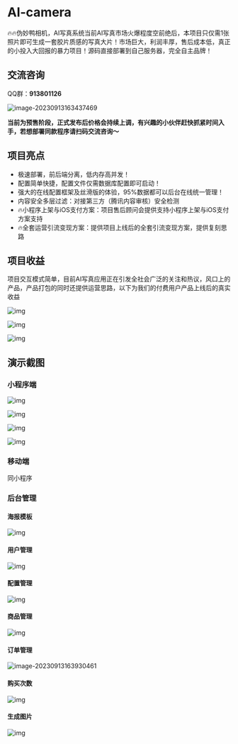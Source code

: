 # AI-camera
🔥🔥伪妙鸭相机，AI写真系统当前AI写真市场火爆程度空前绝后，本项目只仅需1张照片即可生成一套胶片质感的写真大片！市场巨大，利润丰厚，售后成本低，真正的小投入大回报的暴力项目！源码直接部署到自己服务器，完全自主品牌！

## 交流咨询

QQ群：**913801126**

![image-20230913163437469](https://qyncdn.heipig.com/zhisui-public/image-20230913163437469.png)

**当前为预售阶段，正式发布后价格会持续上调，有兴趣的小伙伴赶快抓紧时间入手，若想部署同款程序请扫码交流咨询～**

## 项目亮点

-  极速部署，前后端分离，低内存高并发！
-  配置简单快捷，配置文件仅需数据库配置即可启动！
- 强大的在线配置框架及丝滑版的体验，95%数据都可以后台在线统一管理！
-  内容安全多层过滤：对接第三方（腾讯内容审核）安全检测
- 🔥小程序上架与iOS支付方案：项目售后顾问会提供支持小程序上架与iOS支付方案支持
- 🔥全套运营引流变现方案：提供项目上线后的全套引流变现方案，提供复刻思路

## 项目收益

项目交互模式简单，目前AI写真应用正在引发全社会广泛的关注和热议，风口上的产品，产品打包的同时还提供运营思路，以下为我们的付费用户产品上线后的真实收益

![img](https://qyncdn.heipig.com/zhisui-public/(null)-20230913163702931.(null))



![img](https://qyncdn.heipig.com/zhisui-public/(null)-20230913163716025.(null))

![img](https://qyncdn.heipig.com/zhisui-public/(null)-20230913163710076.(null))

## 演示截图

### 小程序端

![img](https://qyncdn.heipig.com/zhisui-public/(null)-20230913164109446.(null))



![img](https://qyncdn.heipig.com/zhisui-public/(null)-20230913164104637.(null))

![img](https://qyncdn.heipig.com/zhisui-public/(null)-20230913164100594.(null))

![img](https://qyncdn.heipig.com/zhisui-public/(null)-20230913164056500.(null))

### 移动端

同小程序

### 后台管理

#### 海报模板

![img](https://qyncdn.heipig.com/zhisui-public/(null)-20230913164050908.(null))

#### 用户管理

![img](https://qyncdn.heipig.com/zhisui-public/(null)-20230913164047672.(null))

#### 配置管理

![img](https://qyncdn.heipig.com/zhisui-public/(null)-20230913164043784.(null))

#### 商品管理

![img](https://qyncdn.heipig.com/zhisui-public/(null)-20230913164039964.(null))

#### 订单管理

![image-20230913163930461](https://qyncdn.heipig.com/zhisui-public/image-20230913163930461.png)

#### 购买次数

![img](https://qyncdn.heipig.com/zhisui-public/(null)-20230913163839205.(null))

#### 生成图片

![img](https://qyncdn.heipig.com/zhisui-public/(null)-20230913163835130.(null))
